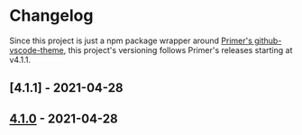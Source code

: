 # Changelog

Since this project is just a npm package wrapper around [Primer's github-vscode-theme](https://github.com/primer/github-vscode-theme/), this project's versioning follows Primer's releases starting at v4.1.1.

## [4.1.1] - 2021-04-28

## [4.1.0] - 2021-04-28

[4.1.0]: https://github.com/primer/github-vscode-theme/releases/tag/v4.1.0
